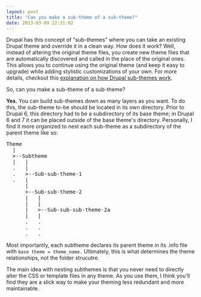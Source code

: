 ```yaml
---
layout: post
title: "Can you make a sub-theme of a sub-theme?"
date: 2013-03-09 22:31:02
---
```


Drupal has this concept of "sub-themes" where you can take an existing Drupal theme and override it in a clean way. How does it work? Well, instead of altering the original theme files, you create new theme files that are automatically discovered and called in the place of the original ones. This allows you to continue using the original theme (and keep it easy to upgrade) while adding stylistic customizations of your own. For more details, checkout this <a href="http://drupal.org/node/225125" target="_blank" rel="noopener noreferrer" title="Creating a sub-theme">explanation on how Drupal sub-themes work</a>.

So, can you make a sub-theme of a sub-theme?

**Yes.** You can build sub-themes down as many layers as you want. To do this, the sub-theme to-be should be located in its own directory. Prior to Drupal 6, this directory had to be a subdirectory of its base theme; in Drupal 6 and 7 it can be placed outside of the base theme's directory. Personally, I find it more organized to nest each sub-theme as a subdirectory of the parent theme like so:

<pre>Theme
  |
  &gt;--Subtheme
  |   |
  .   |
  .   &gt;--Sub-sub-theme-1
  .   |
      |
      &gt;--Sub-sub-theme-2
      |   |
      |   |
      |   &gt;--Sub-sub-sub-theme-2a
      |   |
      .   .
      .   .
      .   .
</pre>

Most importantly, each subtheme declares its parent theme in its .info file with `base theme = theme_name.` Ultimately, this is what determines the theme relationships, not the folder strucutre.

The main idea with nesting subthemes is that you never need to directly alter the CSS or template files in any theme. As you use them, I think you'll find they are a slick way to make your theming less redundant and more maintainable.